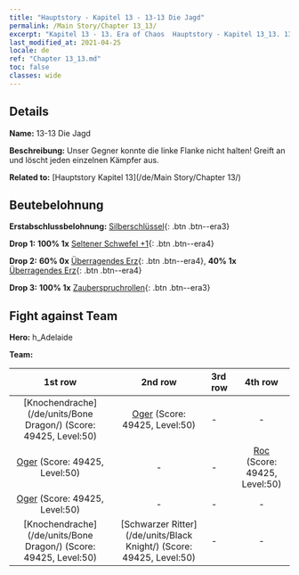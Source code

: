 ```yaml
---
title: "Hauptstory - Kapitel 13 - 13-13 Die Jagd"
permalink: /Main Story/Chapter 13_13/
excerpt: "Kapitel 13 - 13. Era of Chaos  Hauptstory - Kapitel 13_13. 13-13 Die Jagd"
last_modified_at: 2021-04-25
locale: de
ref: "Chapter 13_13.md"
toc: false
classes: wide
---
```


## Details

 **Name:** 13-13 Die Jagd

 **Beschreibung:** Unser Gegner konnte die linke Flanke nicht halten! Greift an und löscht jeden einzelnen Kämpfer aus.

 **Related to:** [Hauptstory Kapitel 13](/de/Main Story/Chapter 13/)

## Beutebelohnung

 **Erstabschlussbelohnung:** [Silberschlüssel](/ItemsDE/con_693/){: .btn .btn--era3}

 **Drop 1:** **100% 1x** [Seltener Schwefel +1](/ItemsDE/mat_43/){: .btn .btn--era4}

 **Drop 2:** **60% 0x** [Überragendes Erz](/ItemsDE/mat_33/){: .btn .btn--era4}, **40% 1x** [Überragendes Erz](/ItemsDE/mat_33/){: .btn .btn--era4}

 **Drop 3:** **100% 1x** [Zauberspruchrollen](/ItemsDE/con_694/){: .btn .btn--era3}


## Fight against Team
 **Hero:** h_Adelaide

 **Team:**


  | 1st row | 2nd row | 3rd row | 4th row |
  |:----:|:----:|:----|:----:|
  | [Knochendrache](/de/units/Bone Dragon/) (Score: 49425, Level:50)  | [Oger](/de/units/Ogre/) (Score: 49425, Level:50)  | - | - |
  | [Oger](/de/units/Ogre/) (Score: 49425, Level:50)  | - | - | [Roc](/de/units/Roc/) (Score: 49425, Level:50)  |
  | [Oger](/de/units/Ogre/) (Score: 49425, Level:50)  | - | - | - |
  | [Knochendrache](/de/units/Bone Dragon/) (Score: 49425, Level:50)  | [Schwarzer Ritter](/de/units/Black Knight/) (Score: 49425, Level:50)  | - | - |


